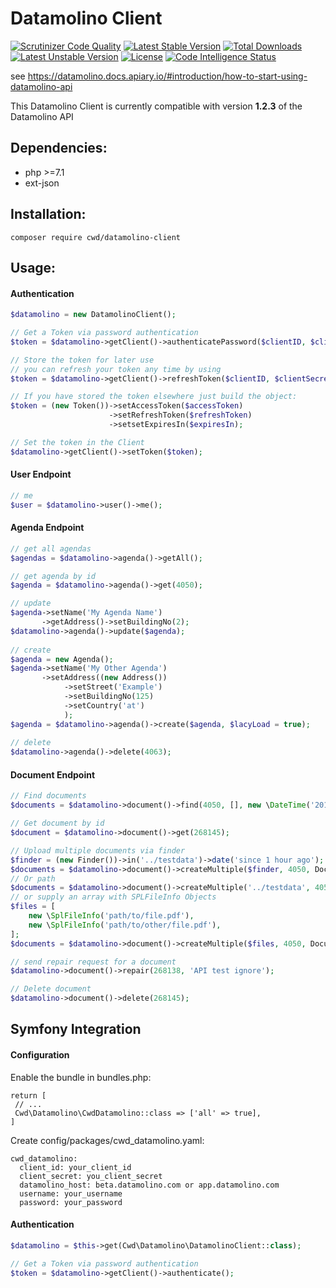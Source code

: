 Datamolino Client
=================

[![Scrutinizer Code Quality](https://scrutinizer-ci.com/g/cwd/datamolino-client/badges/quality-score.png?b=master)](https://scrutinizer-ci.com/g/cwd/datamolino-client/?branch=master)
[![Latest Stable Version](https://poser.pugx.org/cwd/datamolino-client/v/stable)](https://packagist.org/packages/cwd/datamolino-client) 
[![Total Downloads](https://poser.pugx.org/cwd/datamolino-client/downloads)](https://packagist.org/packages/cwd/datamolino-client) 
[![Latest Unstable Version](https://poser.pugx.org/cwd/datamolino-client/v/unstable)](https://packagist.org/packages/cwd/datamolino-client) 
[![License](https://poser.pugx.org/cwd/datamolino-client/license)](https://packagist.org/packages/cwd/datamolino-client)
[![Code Intelligence Status](https://scrutinizer-ci.com/g/cwd/datamolino-client/badges/code-intelligence.svg?b=master)](https://scrutinizer-ci.com/code-intelligence)


see https://datamolino.docs.apiary.io/#introduction/how-to-start-using-datamolino-api

This Datamolino Client is currently compatible with version **1.2.3** of the Datamolino API 

Dependencies:
------------

* php >=7.1
* ext-json



Installation:
------------
`composer require cwd/datamolino-client`

Usage:
------

#### Authentication
```php
$datamolino = new DatamolinoClient();

// Get a Token via password authentication
$token = $datamolino->getClient()->authenticatePassword($clientID, $clientSecret, $username, $password);

// Store the token for later use
// you can refresh your token any time by using
$token = $datamolino->getClient()->refreshToken($clientID, $clientSecret, $token->getRefreshToken());

// If you have stored the token elsewhere just build the object:
$token = (new Token())->setAccessToken($accessToken)
                      ->setRefreshToken($refreshToken)
                      ->setsetExpiresIn($expiresIn);

// Set the token in the Client
$datamolino->getClient()->setToken($token);
```    
    
    
#### User Endpoint
```php
// me   
$user = $datamolino->user()->me();
```
    
#### Agenda Endpoint
```php
// get all agendas
$agendas = $datamolino->agenda()->getAll();

// get agenda by id
$agenda = $datamolino->agenda()->get(4050);

// update
$agenda->setName('My Agenda Name')
       ->getAddress()->setBuildingNo(2);
$datamolino->agenda()->update($agenda);
    
// create    
$agenda = new Agenda();
$agenda->setName('My Other Agenda')
       ->setAddress((new Address())
            ->setStreet('Example')
            ->setBuildingNo(125)
            ->setCountry('at')
            );
$agenda = $datamolino->agenda()->create($agenda, $lacyLoad = true);
    
// delete    
$datamolino->agenda()->delete(4063);
```
    
#### Document Endpoint
```php 
// Find documents
$documents = $datamolino->document()->find(4050, [], new \DateTime('2018-10-10 21:59:21'));

// Get document by id
$document = $datamolino->document()->get(268145);

// Upload multiple documents via finder
$finder = (new Finder())->in('../testdata')->date('since 1 hour ago');
$documents = $datamolino->document()->createMultiple($finder, 4050, Document::DOCTYPE_PURCHASE, false, true);
// Or path
$documents = $datamolino->document()->createMultiple('../testdata', 4050, Document::DOCTYPE_PURCHASE, false, true);
// or supply an array with SPLFileInfo Objects
$files = [
    new \SplFileInfo('path/to/file.pdf'),
    new \SplFileInfo('path/to/other/file.pdf'),
];
$documents = $datamolino->document()->createMultiple($files, 4050, Document::DOCTYPE_PURCHASE, false, true);

// send repair request for a document
$datamolino->document()->repair(268138, 'API test ignore');

// Delete document
$datamolino->document()->delete(268145);
```    

Symfony Integration
-------------------
#### Configuration
Enable the bundle in bundles.php:

```
return [
 // ...
 Cwd\Datamolino\CwdDatamolino::class => ['all' => true],
]
```

Create config/packages/cwd_datamolino.yaml:
```
cwd_datamolino:
  client_id: your_client_id
  client_secret: you_client_secret
  datamolino_host: beta.datamolino.com or app.datamolino.com
  username: your_username
  password: your_password
```


#### Authentication
```php
$datamolino = $this->get(Cwd\Datamolino\DatamolinoClient::class);

// Get a Token via password authentication
$token = $datamolino->getClient()->authenticate();

```

